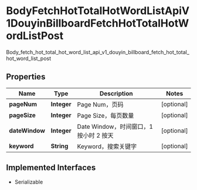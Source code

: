 

# BodyFetchHotTotalHotWordListApiV1DouyinBillboardFetchHotTotalHotWordListPost

Body_fetch_hot_total_hot_word_list_api_v1_douyin_billboard_fetch_hot_total_hot_word_list_post
## Properties

Name | Type | Description | Notes
------------ | ------------- | ------------- | -------------
**pageNum** | **Integer** | Page Num，页码 |  [optional]
**pageSize** | **Integer** | Page Size，每页数量 |  [optional]
**dateWindow** | **Integer** | Date Window，时间窗口，1 按小时 2 按天 |  [optional]
**keyword** | **String** | Keyword，搜索关键字 |  [optional]


## Implemented Interfaces

* Serializable


